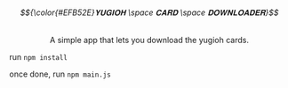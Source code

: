 <h6 align="center">
  $${\color{#EFB52E}𝐘𝐔𝐆𝐈𝐎𝐇 \space 𝐂𝐀𝐑𝐃 \space 𝐃𝐎𝐖𝐍𝐋𝐎𝐀𝐃𝐄𝐑}$$
</h1>
<p align="center">
  A simple app that lets you download the yugioh cards.
</p>

run `npm install`

once done, run `npm main.js`